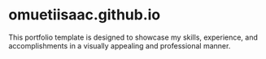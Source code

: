 # omuetiisaac.github.io
This portfolio template is designed to showcase my skills, experience, and accomplishments in a visually appealing and professional manner.
